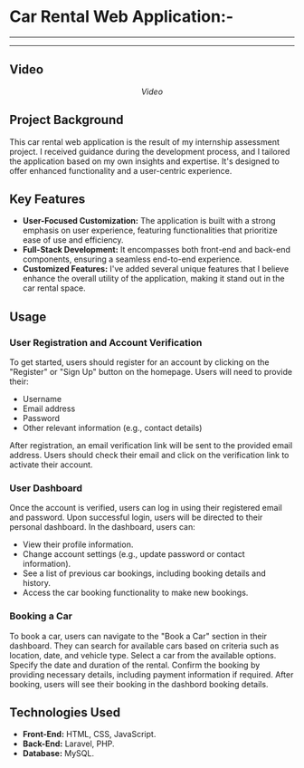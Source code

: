 # Car Rental Web Application:-	 
--------------------------------------------------------------------------------------------------
--------------------------------------------------------------------------------------------------

## Video
<p align="center">
<i src="https://www.dropbox.com/preview/Car-rental/Car-rental.mp4?context=content_suggestions&role=personal">Video</i>
</p>

## Project Background

This car rental web application is the result of my internship assessment project. I received guidance during the development process, and I tailored the application based on my own insights and expertise. It's designed to offer enhanced functionality and a user-centric experience.

## Key Features

- **User-Focused Customization:** The application is built with a strong emphasis on user experience, featuring functionalities that prioritize ease of use and efficiency.
- **Full-Stack Development:** It encompasses both front-end and back-end components, ensuring a seamless end-to-end experience.
- **Customized Features:** I've added several unique features that I believe enhance the overall utility of the application, making it stand out in the car rental space.

## Usage

### User Registration and Account Verification

To get started, users should register for an account by clicking on the "Register" or "Sign Up" button on the homepage. Users will need to provide their:

- Username
- Email address
- Password
- Other relevant information (e.g., contact details)

After registration, an email verification link will be sent to the provided email address. Users should check their email and click on the verification link to activate their account.

### User Dashboard

Once the account is verified, users can log in using their registered email and password. Upon successful login, users will be directed to their personal dashboard. In the dashboard, users can:

- View their profile information.
- Change account settings (e.g., update password or contact information).
- See a list of previous car bookings, including booking details and history.
- Access the car booking functionality to make new bookings.

### Booking a Car

To book a car, users can navigate to the "Book a Car" section in their dashboard. They can search for available cars based on criteria such as location, date, and vehicle type. Select a car from the available options. Specify the date and duration of the rental. Confirm the booking by providing necessary details, including payment information if required. After booking, users will see their booking in the dashbord booking details.

## Technologies Used

- **Front-End:** HTML, CSS, JavaScript.
- **Back-End:** Laravel, PHP.
- **Database:** MySQL.



